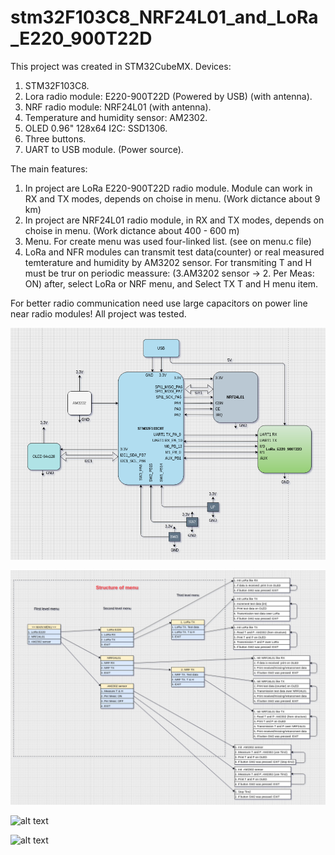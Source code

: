 # stm32F103C8_NRF24L01_and_LoRa_E220_900T22D
This project was created in STM32CubeMX.
Devices: 
1. STM32F103C8.
2. Lora radio module: E220-900T22D (Powered by USB) (with antenna).
3. NRF radio module: NRF24L01 (with antenna).
4. Temperature and humidity sensor: AM2302.
5. OLED 0.96" 128x64 I2C: SSD1306.
6. Three buttons.
7. UART to USB module. (Power source).

The main features:
1. In project are LoRa E220-900T22D radio module. Module can work in RX and TX modes, depends on choise in menu. (Work dictance about 9 km)
2. In project are  NRF24L01 radio module, in RX and TX modes, depends on choise in menu. (Work dictance about 400 - 600 m)
3. Menu. For create menu was used four-linked list. (see on menu.c file)
4. LoRa and NFR modules can transmit test data(counter) or real measured temterature and humidity by AM3202 sensor. For transmiting T and H must be trur on periodic meassure:  (3.AM3202 sensor -> 2. Per Meas: ON) after, select LoRa or NRF menu, and Select TX T and H menu item.

For better radio communication need use large capacitors on power line near radio modules!
All project was tested.

![alt text](https://github.com/OlegDemk/stm32F103C8_NRF24L01_and_LoRa_E220_900T22D/blob/main/schem_device.png)


![alt text](https://github.com/OlegDemk/stm32F103C8_NRF24L01_and_LoRa_E220_900T22D/blob/main/%20program_structure.png)

![alt text](https://github.com/OlegDemk/stm32F103C8_NRF24L01_and_LoRa_E220_900T22D/blob/main/20210913_162651.jpg)

![alt text](https://github.com/OlegDemk/stm32F103C8_NRF24L01_and_LoRa_E220_900T22D/blob/main/20210913_163217.jpg)
